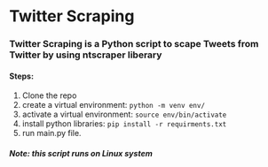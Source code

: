 # Twitter Scraping

### Twitter Scraping is a Python script to scape Tweets from Twitter by using ntscraper liberary

#### Steps:
1. Clone the repo
2. create a virtual environment: `python -m venv env/`
3. activate a virtual environment: `source env/bin/activate`
4. install python libraries: `pip install -r requirments.txt`
5. run main.py file.

##### Note: this script runs on Linux system